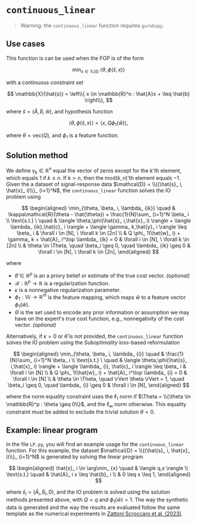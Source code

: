 # `continuous_linear`

>Warning: the `continuous_linear` function requires `gurobipy`.

## Use cases

This function is can be used when the FOP is of the form

$$
\min_ {x \in \mathbb{X}(\hat{s})} \ \langle \theta, \phi(\hat{s}, x)\rangle 
$$

with a continuous constraint set

$$
\mathbb{X}(\hat{s}) = \left\\{ x \in \mathbb{R}^n : \hat{A}x + \leq \hat{b} \right\\},
$$

where $\hat{s} = (\hat{A}, \hat{b}, \hat{w})$, and hypothesis function

$$
\langle \theta,\phi(\hat{s}, x) \rangle = \langle x,Q \phi_ 1(\hat{w}) \rangle,
$$

where $\theta = \text{vec}(Q)$, and $\phi_ 1$ is a feature function.

## Solution method

We define $\gamma_ k \in \mathbb{R}^n$ equal the vector of zeros except for the $k$'th element, which equals $1$ if $k \leq n$. If $k > n$, then the $\text{mod}(k,n)$'th element equals $-1$. Given the a dataset of signal-response data $\mathcal{D} = \\{(\hat{s}_ i, \hat{x}_ i)\\}_ {i=1}^N$,  the `continuous_linear` function solves the IO problem using

$$
\begin{aligned}
\min_{\theta, \beta_ i, \lambda_ {ik}} \quad & \kappa\mathcal{R}(\theta - \hat{\theta}) + \frac{1}{N}\sum_ {i=1}^N \beta_ i  \\
\text{s.t.} \ \quad & \langle \theta,\phi(\hat{s}_ i,\hat{x}_ i) \rangle  + \langle \lambda_ {ik},\hat{c}_ i \rangle + \langle \gamma_ k,\hat{y}_ i \rangle  \leq \beta_ i & \forall i \in [N], \ \forall k \in [2n] \\
& Q \phi_ 1(\hat{w}_ i) + \gamma_ k + \hat{A}_ i^\top \lambda_ {ik} = 0 & \forall i \in [N], \ \forall k \in [2n] \\
& \theta \in \Theta, \quad \beta_i \geq 0, \quad \lambda_ {ik} \geq 0 & \forall i \in [N], \ \forall k \in [2n],
\end{aligned}
$$

where
- $\hat{\theta} \in \mathbb{R}^p$ is an a priory belief or estimate of the true cost vector. *(optional)*
- $\mathcal{R} : \mathbb{R}^p \to \mathbb{R}$ is a regularization function.
- $\kappa$ is a nonnegative regularization parameter.
- $\phi_ 1: \mathbb{W} \to \mathbb{R}^m$ is the feature mapping, which maps $\hat{w}$ to a feature vector $\phi_ 1(\hat{w})$.
- $\Theta$ is the set used to encode any prior information or assumption we may have on the expert's true cost function, e.g., nonnegativity of the cost vector. *(optional)*

Alternatively, if $\kappa=0$ or $\hat{\theta}$ is not provided, the `continuous_linear` function solves the IO problem using the *Suboptimality loss*-based reformulation

$$
\begin{aligned}
\min_{\theta, \beta_ i, \lambda_ {i}} \quad & \frac{1}{N}\sum_ {i=1}^N \beta_ i  \\
\text{s.t.} \ \quad & \langle \theta,\phi(\hat{s}_ i,\hat{x}_ i) \rangle  + \langle \lambda_ {i}, \hat{c}_ i \rangle  \leq \beta_ i & \forall i \in [N] \\
& Q \phi_ 1(\hat{w}_ i) + \hat{A}_ i^\top \lambda_ {i} = 0 & \forall i \in [N] \\
& \theta \in \Theta, \quad \rVert \theta \rVert = 1, \quad \beta_i \geq 0, \quad \lambda_ {i} \geq 0 & \forall i \in [N],
\end{aligned}
$$

where the norm equality constraint uses the $\ell_ 1$ norm if $\Theta = \\{\theta \in \mathbb{R}^p : \theta \geq 0\\}$, and the $\ell_ \infty$ norm otherwise. This equality constraint must be added to exclude the trivial solution $\theta = 0$.

## Example: linear program

In the file `LP.py`, you will find an example usage for the `continuous_linear` function. For this example, the dataset $\mathcal{D} = \\{(\hat{s}_ i, \hat{x}_ i)\\}_ {i=1}^N$ is generated by solving the linear program

$$
\begin{aligned}
\hat{x}_ i \in \arg\min_ {x} \quad &  \langle q,x \rangle \\
\text{s.t.} \quad & \hat{A}_ i x \leq \hat{b}_ i \\
& 0 \leq x \leq 1,
\end{aligned}
$$

where $\hat{s}_ i = (\hat{A}_ i, \hat{b}_ i, 0)$, and the IO problem is solved using the solution methods presented above, with $Q=q$ and $\phi_ 1(\hat{w}) = 1$. The way the synthetic data is generated and the way the results are evaluated follow the same template as the numerical experiments in [Zattoni Scroccaro et al. (2023)](https://arxiv.org/abs/2305.07730).